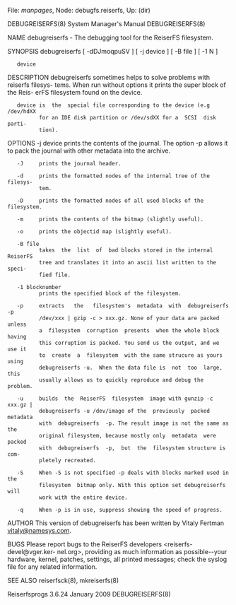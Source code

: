 File: *manpages*,  Node: debugfs.reiserfs,  Up: (dir)

DEBUGREISERFS(8)            System Manager's Manual           DEBUGREISERFS(8)



NAME
       debugreiserfs - The debugging tool for the ReiserFS filesystem.

SYNOPSIS
       debugreiserfs [ -dDJmoqpuSV ] [ -j device ] [ -B file ] [ -1 N ]

       device

DESCRIPTION
       debugreiserfs  sometimes helps to solve problems with reiserfs filesys-
       tems.  When run without options it prints the super block of the  Reis-
       erFS filesystem found on the device.

       device is  the  special file corresponding to the device (e.g /dev/hdXX
              for an IDE disk partition or /dev/sdXX for a  SCSI  disk  parti-
              tion).

OPTIONS
       -j device
              prints  the  contents of the journal. The option -p allows it to
              pack the journal with other metadata into the archive.

       -J     prints the journal header.

       -d     prints the formatted nodes of the internal tree of the  filesys-
              tem.

       -D     prints the formatted nodes of all used blocks of the filesystem.

       -m     prints the contents of the bitmap (slightly useful).

       -o     prints the objectid map (slightly useful).

       -B file
              takes  the  list  of  bad blocks stored in the internal ReiserFS
              tree and translates it into an ascii list written to the  speci-
              fied file.

       -1 blocknumber
              prints the specified block of the filesystem.

       -p     extracts   the   filesystem's  metadata  with  debugreiserfs  -p
              /dev/xxx | gzip -c > xxx.gz. None of your data are packed unless
              a  filesystem  corruption  presents  when the whole block having
              this corruption is packed. You send us the output, and we use it
              to  create  a  filesystem  with the same strucure as yours using
              debugreiserfs -u.  When the data file is  not  too  large,  this
              usually allows us to quickly reproduce and debug the problem.

       -u     builds  the  ReiserFS  filesystem  image with gunzip -c xxx.gz |
              debugreiserfs -u /dev/image of the  previously  packed  metadata
              with  debugreiserfs  -p. The result image is not the same as the
              original filesystem, because mostly only  metadata  were  packed
              with  debugreiserfs  -p,  but  the  filesystem structure is com-
              pletely recreated.

       -S     When -S is not specified -p deals with blocks marked used in the
              filesystem  bitmap only. With this option set debugreiserfs will
              work with the entire device.

       -q     When -p is in use, suppress showing the speed of progress.

AUTHOR
       This version of  debugreiserfs  has  been  written  by  Vitaly  Fertman
       <vitaly@namesys.com>.

BUGS
       Please report bugs to the ReiserFS developers <reiserfs-devel@vger.ker-
       nel.org>, providing as much  information  as  possible--your  hardware,
       kernel,  patches, settings, all printed messages; check the syslog file
       for any related information.

SEE ALSO
       reiserfsck(8), mkreiserfs(8)



Reiserfsprogs 3.6.24             January 2009                 DEBUGREISERFS(8)
